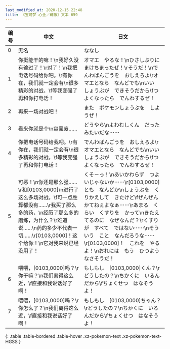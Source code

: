 ```yaml
---
last_modified_at: 2020-12-15 22:48
title: 《宝可梦 心金／魂银》文本 659
---
```

| 编号 | 中文 | 日文 |
| ---- | ---- | ---- |
| 0 | 无名 | ななし |
| 1 | 你挺能干的嘛！\n我好久没有输过了！\r对了！\n我把电话号码给你吧。\r有你在，我们就一定会有\n很多精彩的对战，\f等我变强了再和你打电话！ | オマエ　やるな！\nひさしぶりに　まけちまったぜ！\rそうだ！\nでんわばんごうを　おしえろよ\rオマエとなら　なんどでも\nいい　しょうぶが　できそうだから\fつよくなったら　でんわするぜ！ |
| 2 | 再来一场对战吧！ | また　ポケモンしょうぶを　しようぜ！ |
| 3 | 看来你就是个\n窝囊废…… | どうやら\nよわむしくん　だった　みたいだな⋯⋯ |
| 4 | 你把电话号码给我吧。\r有你在，我们就一定会有\n很多精彩的对战，\f等我变强了再和你打电话！ | でんわばんごうを　おしえろよ\rオマエとなら　なんどでも\nいい　しょうぶが　できそうだから\fつよくなったら　でんわするぜ！ |
| 5 | 可恶！\n你还是那么强……\r和[0103,0000]\n进行了这么多场对战，\f可一点胜算都没有……\r我买了那么多的药，\n经历了那么多的磨练，为什么？\r难道说……\n药的多少不代表一切……\r[0103,0000]！这个给你！\n它对我来说已经没用了！ | くそ－っ！\nあいかわらず　つよいじゃないか⋯⋯\r[0103,0000]とも　なんどか\nしょうぶを　くりかえして　きたけど\fぜんぜん　かてねぇよなぁ⋯⋯\rあまる　くらい　くすりを　かって\nきたえてるのに　なぜなんだ？\rくすりが　すべて　ではない⋯⋯\nそういう　こと　なんだろうな⋯⋯\r[0103,0000]！　これを　やるよ！\nおれには　もう　ひつようなさそうだ！ |
| 6 | 喂喂，[0103,0000]吗？\r你干嘛？\n我们离得这么近，\f直接和我说话好了啊！ | もしもし　[0103,0000]くん？\rどうしたの？\nちかくに　いるんだから\fちょくせつ　はなそうよ！ |
| 7 | 喂喂，[0103,0000]吗？\r你怎么了？\n我们离得这么近，\f直接和我说话好了啊！ | もしもし　[0103,0000]ちゃん？\rどうしたの？\nちかくに　いるんだから\fちょくせつ　はなそうよ！ |
{: .table .table-bordered .table-hover .xz-pokemon-text .xz-pokemon-text-HGSS }
